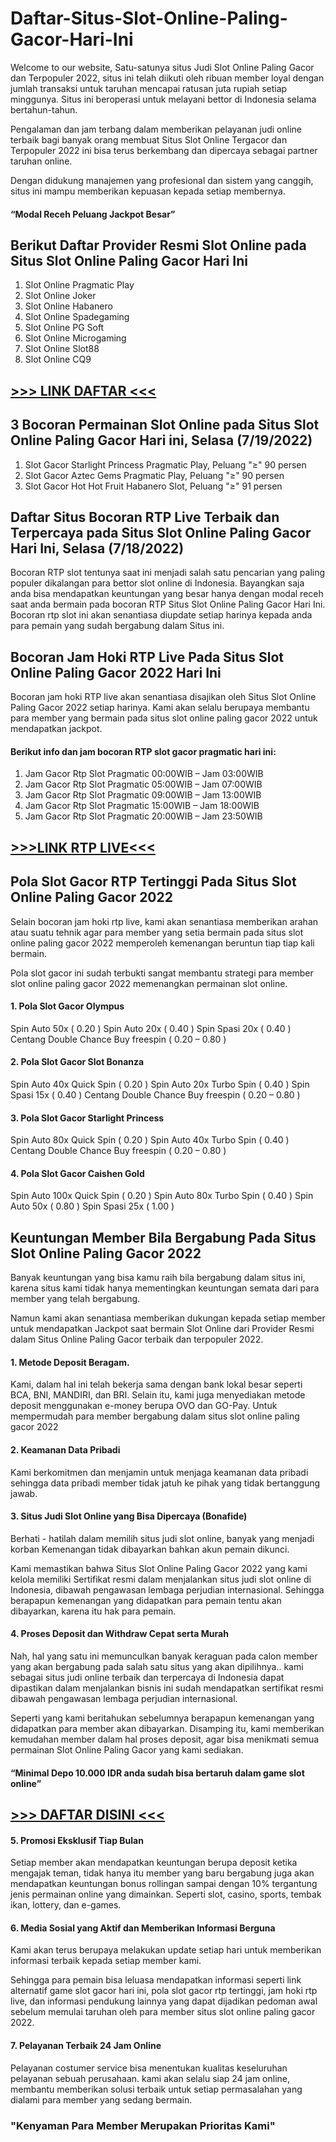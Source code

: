 # Daftar-Situs-Slot-Online-Paling-Gacor-Hari-Ini
Welcome to our website, Satu-satunya situs Judi Slot Online Paling Gacor dan Terpopuler 2022, situs ini telah diikuti oleh ribuan member loyal dengan jumlah transaksi untuk taruhan mencapai ratusan juta rupiah setiap minggunya.
Situs ini beroperasi untuk melayani bettor di Indonesia selama bertahun-tahun.

Pengalaman dan jam terbang dalam memberikan pelayanan judi online terbaik bagi banyak orang membuat Situs Slot Online Tergacor dan Terpopuler 2022 ini bisa terus berkembang dan dipercaya sebagai partner taruhan online.

Dengan didukung manajemen yang profesional dan sistem yang canggih, situs ini mampu memberikan kepuasan kepada setiap membernya.

#### “Modal Receh Peluang Jackpot Besar”

## Berikut Daftar Provider Resmi Slot Online pada Situs Slot Online Paling Gacor Hari Ini

1. Slot Online Pragmatic Play
2. Slot Online Joker
3. Slot Online Habanero
4. Slot Online Spadegaming
5. Slot Online PG Soft
6. Slot Online Microgaming
7. Slot Online Slot88
8. Slot Online CQ9

## <a href="https://cheapinsurancenm.info/"> >>> LINK DAFTAR <<< </a> 

## 3 Bocoran Permainan Slot Online pada Situs Slot Online Paling Gacor Hari ini, Selasa (7/19/2022)

1. Slot Gacor Starlight Princess Pragmatic Play, Peluang "≥" 90 persen
2. Slot Gacor Aztec Gems Pragmatic Play, Peluang "≥" 90 persen
3. Slot Gacor Hot Hot Fruit Habanero Slot, Peluang "≥" 91 persen

## Daftar Situs Bocoran RTP Live Terbaik dan Terpercaya pada Situs Slot Online Paling Gacor Hari Ini, Selasa (7/18/2022)

Bocoran RTP slot tentunya saat ini menjadi salah satu pencarian yang paling populer dikalangan para bettor slot online di Indonesia. Bayangkan saja anda bisa mendapatkan keuntungan yang besar hanya dengan modal receh saat anda bermain pada bocoran RTP Situs Slot Online Paling Gacor Hari Ini.
Bocoran rtp slot ini akan senantiasa diupdate setiap harinya kepada anda para pemain yang sudah bergabung dalam Situs ini. 

## Bocoran Jam Hoki RTP Live Pada Situs Slot Online Paling Gacor 2022 Hari Ini

Bocoran jam hoki RTP live akan senantiasa disajikan oleh Situs Slot Online Paling Gacor 2022 setiap harinya. Kami akan selalu berupaya membantu para member yang bermain pada situs slot online paling gacor 2022 untuk mendapatkan jackpot.

#### Berikut info dan jam bocoran RTP slot gacor pragmatic hari ini:

1. Jam Gacor Rtp Slot Pragmatic 00:00WIB – Jam 03:00WIB
2. Jam Gacor Rtp Slot Pragmatic 05:00WIB – Jam 07:00WIB
3. Jam Gacor Rtp Slot Pragmatic 09:00WIB – Jam 13:00WIB
4. Jam Gacor Rtp Slot Pragmatic 15:00WIB – Jam 18:00WIB
5. Jam Gacor Rtp Slot Pragmatic 20:00WIB – Jam 23:50WIB

## <a href="https://ligainfini.com/">>>>LINK RTP LIVE<<<</a>

## Pola Slot Gacor RTP Tertinggi Pada Situs Slot Online Paling Gacor 2022

Selain bocoran jam hoki rtp live, kami akan senantiasa memberikan arahan atau suatu tehnik agar para member yang setia bermain pada situs slot online paling gacor 2022 memperoleh kemenangan beruntun tiap tiap kali bermain.

Pola slot gacor ini sudah terbukti sangat membantu strategi para member slot online paling gacor 2022 memenangkan permainan slot online.

#### 1. Pola Slot Gacor Olympus

Spin Auto 50x ( 0.20 )
Spin Auto 20x ( 0.40 )
Spin Spasi 20x ( 0.40 )
Centang Double Chance
Buy freespin ( 0.20 – 0.80 )

#### 2. Pola Slot Gacor Slot Bonanza

Spin Auto 40x Quick Spin ( 0.20 )
Spin Auto 20x Turbo Spin ( 0.40 )
Spin Spasi 15x ( 0.40 )
Centang Double Chance
Buy freespin ( 0.20 – 0.80 )

#### 3. Pola Slot Gacor Starlight Princess

Spin Auto 80x Quick Spin ( 0.20 )
Spin Auto 40x Turbo Spin ( 0.40 )
Centang Double Chance
Buy freespin ( 0.20 – 0.80 )

#### 4. Pola Slot Gacor Caishen Gold

Spin Auto 100x Quick Spin ( 0.20 )
Spin Auto 80x Turbo Spin ( 0.40 )
Spin Auto 50x ( 0.80 )
Spin Spasi 25x ( 1.00 )


## Keuntungan Member Bila Bergabung Pada Situs Slot Online Paling Gacor 2022

Banyak keuntungan yang bisa kamu raih bila bergabung dalam situs ini, karena situs kami tidak hanya mementingkan keuntungan semata dari para member yang telah bergabung. 

Namun kami akan senantiasa memberikan dukungan kepada setiap member untuk mendapatkan Jackpot saat bermain Slot Online dari Provider Resmi dalam Situs Online Paling Gacor terbaik dan terpopuler 2022. 

#### 1. Metode Deposit Beragam.

Kami, dalam hal ini telah bekerja sama dengan bank lokal besar seperti BCA, BNI, MANDIRI, dan BRI. Selain itu, kami juga menyediakan metode deposit menggunakan e-money berupa OVO dan GO-Pay. Untuk mempermudah para member bergabung dalam situs slot online paling gacor 2022

#### 2. Keamanan Data Pribadi

Kami berkomitmen dan menjamin untuk menjaga keamanan data pribadi sehingga data pribadi member tidak jatuh ke pihak yang tidak bertanggung jawab.

#### 3. Situs Judi Slot Online yang Bisa Dipercaya (Bonafide)

Berhati - hatilah dalam memilih situs judi slot online, banyak yang menjadi korban Kemenangan tidak dibayarkan bahkan akun pemain dikunci.

Kami memastikan bahwa Situs Slot Online Paling Gacor 2022 yang kami kelola memiliki Sertifikat resmi dalam menjalankan situs judi slot online di Indonesia, dibawah pengawasan lembaga perjudian internasional. Sehingga berapapun kemenangan yang didapatkan para pemain tentu akan dibayarkan, karena itu hak para pemain.

#### 4. Proses Deposit dan Withdraw Cepat serta Murah

Nah, hal  yang satu ini memunculkan banyak keraguan pada calon member yang akan bergabung pada salah satu situs yang akan dipilihnya.. 
kami sebagai situs judi online terbaik dan terpercaya di Indonesia dapat dipastikan dalam menjalankan bisnis ini sudah mendapatkan sertifikat resmi dibawah pengawasan lembaga perjudian internasional.

Seperti yang kami beritahukan sebelumnya berapapun kemenangan yang didapatkan para member akan dibayarkan. Disamping itu, kami memberikan kemudahan member dalam hal proses deposit, agar bisa menikmati semua permainan Slot Online Paling Gacor yang kami sediakan.

#### “Minimal Depo 10.000 IDR anda sudah bisa bertaruh dalam game slot online”
## <a href="https://cheapinsurancenm.info/"> >>> DAFTAR DISINI <<< </a> 

#### 5. Promosi Eksklusif Tiap Bulan

Setiap member akan mendapatkan keuntungan berupa deposit ketika mengajak teman, tidak hanya itu member yang baru bergabung juga akan mendapatkan keuntungan bonus rollingan sampai dengan 10% tergantung jenis permainan online yang dimainkan. Seperti slot, casino, sports, tembak ikan, lottery, dan e-games.

#### 6. Media Sosial yang Aktif dan Memberikan Informasi Berguna
Kami akan terus berupaya melakukan update setiap hari untuk memberikan informasi terbaik kepada setiap member kami. 

Sehingga para pemain bisa leluasa mendapatkan informasi seperti link alternatif game slot gacor hari ini, pola slot gacor rtp tertinggi, jam hoki rtp live, dan informasi pendukung lainnya yang dapat dijadikan pedoman awal sebelum memulai taruhan oleh para member situs slot online paling gacor 2022.

#### 7. Pelayanan Terbaik 24 Jam Online 
Pelayanan costumer service bisa menentukan kualitas keseluruhan pelayanan sebuah perusahaan. kami akan selalu siap 24 jam online, membantu memberikan solusi terbaik untuk setiap permasalahan yang dialami para member yang sedang bermain.

### "Kenyaman Para Member Merupakan Prioritas Kami"

